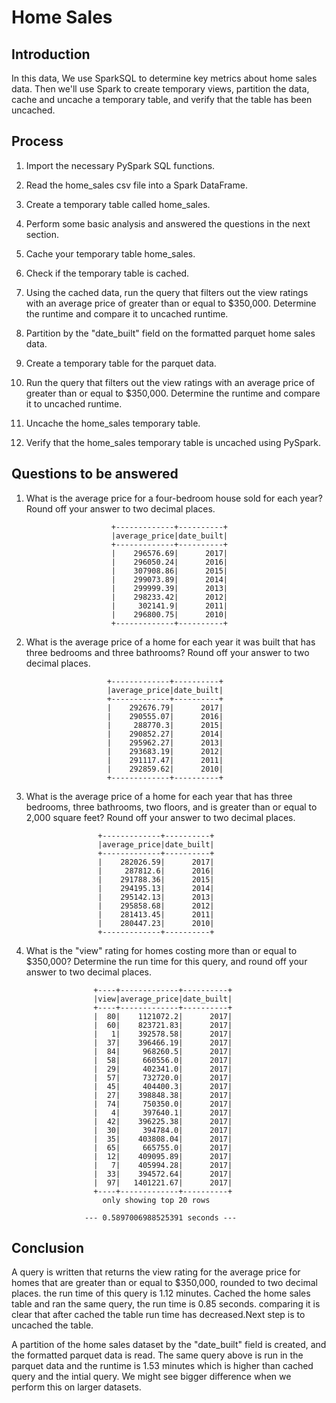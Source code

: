 # Home Sales

## Introduction

In this data, We use SparkSQL to determine key metrics about home sales data. Then we'll use Spark to create temporary views, partition the data, cache and uncache a temporary table, and verify that the table has been uncached.

## Process

1. Import the necessary PySpark SQL functions.

2. Read the home_sales csv file into a Spark DataFrame.

3. Create a temporary table called home_sales.

4. Perform some basic analysis and answered the questions in the next section.

5. Cache your temporary table home_sales.

6. Check if the temporary table is cached.

7. Using the cached data, run the query that filters out the view ratings with an average price of greater than or equal to $350,000. Determine the runtime and compare it to uncached runtime.

8. Partition by the "date_built" field on the formatted parquet home sales data.

9. Create a temporary table for the parquet data.

10. Run the query that filters out the view ratings with an average price of greater than or equal to $350,000. Determine the runtime and compare it to uncached runtime.

11. Uncache the home_sales temporary table.

12. Verify that the home_sales temporary table is uncached using PySpark.

## Questions to be answered

1. What is the average price for a four-bedroom house sold for each year? Round off your answer to two decimal places.

                          +-------------+----------+
                          |average_price|date_built|
                          +-------------+----------+
                          |    296576.69|      2017|
                          |    296050.24|      2016|
                          |    307908.86|      2015|
                          |    299073.89|      2014|
                          |    299999.39|      2013|
                          |    298233.42|      2012|
                          |     302141.9|      2011|
                          |    296800.75|      2010|
                          +-------------+----------+

2. What is the average price of a home for each year it was built that has three bedrooms and three bathrooms? Round off your answer to two decimal places.

                         +-------------+----------+
                         |average_price|date_built|
                         +-------------+----------+
                         |    292676.79|      2017|
                         |    290555.07|      2016|
                         |     288770.3|      2015|
                         |    290852.27|      2014|
                         |    295962.27|      2013|
                         |    293683.19|      2012|
                         |    291117.47|      2011|
                         |    292859.62|      2010|
                         +-------------+----------+

3. What is the average price of a home for each year that has three bedrooms, three bathrooms, two floors, and is greater than or equal to 2,000 square feet? Round off your answer to two decimal places.

                       +-------------+----------+
                       |average_price|date_built|
                       +-------------+----------+
                       |    282026.59|      2017|  
                       |     287812.6|      2016|
                       |    291788.36|      2015|
                       |    294195.13|      2014|
                       |    295142.13|      2013|
                       |    295858.68|      2012|
                       |    281413.45|      2011|
                       |    280447.23|      2010|
                       +-------------+----------+

5. What is the "view" rating for homes costing more than or equal to $350,000? Determine the run time for this query, and round off your answer to two decimal places.

                      +----+-------------+----------+
                      |view|average_price|date_built|
                      +----+-------------+----------+
                      |  80|    1121072.2|      2017|
                      |  60|    823721.83|      2017|
                      |   1|    392578.58|      2017|
                      |  37|    396466.19|      2017|
                      |  84|     968260.5|      2017|
                      |  58|     660556.0|      2017|
                      |  29|     402341.0|      2017|
                      |  57|     732720.0|      2017|
                      |  45|     404400.3|      2017|
                      |  27|    398848.38|      2017|
                      |  74|     750350.0|      2017|
                      |   4|     397640.1|      2017|
                      |  42|    396225.38|      2017|
                      |  30|     394784.0|      2017|
                      |  35|    403808.04|      2017|
                      |  65|     665755.0|      2017|
                      |  12|    409095.89|      2017|
                      |   7|    405994.28|      2017|
                      |  33|    394572.64|      2017|
                      |  97|   1401221.67|      2017|
                      +----+-------------+----------+
                        only showing top 20 rows

                    --- 0.5897006988525391 seconds ---

## Conclusion
 
 A query is written that returns the view rating for the average price for homes that are greater than or equal to $350,000, rounded to two decimal places. the run time of this query is 1.12 minutes. Cached the home sales table and ran the same query, the run time is 0.85 seconds. comparing it is clear that after cached the table run time has decreased.Next step is to uncached the table.

 A partition of the home sales dataset by the "date_built" field is created, and the formatted parquet data is read. The same query above is run in the parquet data and the runtime is 1.53 minutes which is higher than cached query and the intial query. We might see bigger difference when we perform this on larger datasets.

 
